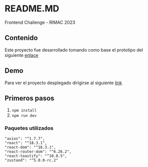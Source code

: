 
# README.MD
Frontend Challenge - RIMAC 2023

## Contenido
Este proyecto fue desarrollado tomando como base el prototipo del siguiente [enlace](https://www.figma.com/file/KGftIKxhcVm41kTKMsfTh2/Frontend-Challenge-2023)

  

## Demo
Para ver el proyecto desplegado dirigirse al siguiente [link](https://front-end-challenge-2023.vercel.app/)

## Primeros pasos

1.  ```npm install```
2.  ```npm run dev```
  

### Paquetes utilizados
```
"axios": "^1.7.7",
"react": "^18.3.1",
"react-dom": "^18.3.1",
"react-router-dom": "^6.26.2",
"react-toastify": "^10.0.5",
"zustand": "^5.0.0-rc.2"
```